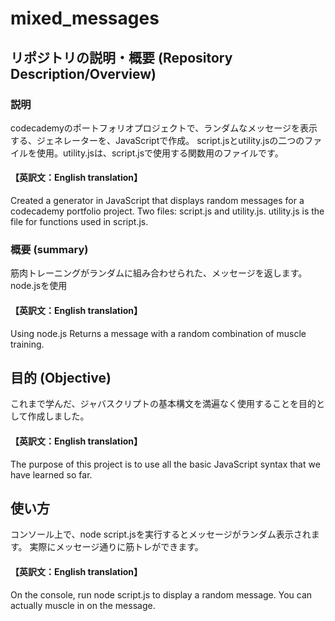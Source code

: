 # mixed_messages
## リポジトリの説明・概要 (Repository Description/Overview)
### 説明
codecademyのポートフォリオプロジェクトで、ランダムなメッセージを表示する、ジェネレーターを、JavaScriptで作成。
script.jsとutility.jsの二つのファイルを使用。utility.jsは、script.jsで使用する関数用のファイルです。
#### 【英訳文：English translation】
Created a generator in JavaScript that displays random messages for a codecademy portfolio project.
Two files: script.js and utility.js. utility.js is the file for functions used in script.js.
### 概要 (summary)
筋肉トレーニングがランダムに組み合わせられた、メッセージを返します。
node.jsを使用
#### 【英訳文：English translation】
Using node.js
Returns a message with a random combination of muscle training.
## 目的 (Objective)
これまで学んだ、ジャバスクリプトの基本構文を満遍なく使用することを目的として作成しました。
#### 【英訳文：English translation】
The purpose of this project is to use all the basic JavaScript syntax that we have learned so far.
## 使い方
コンソール上で、node script.jsを実行するとメッセージがランダム表示されます。
実際にメッセージ通りに筋トレができます。
#### 【英訳文：English translation】
On the console, run node script.js to display a random message.
You can actually muscle in on the message.
